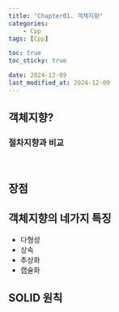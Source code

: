 ```yaml
---
title: "Chapter01. 객체지향"
categories: 
    - Cpp
tags: [Cpp]

toc: true
toc_sticky: true

date: 2024-12-09
last_modified_at: 2024-12-09
---
```


## 객체지향?

### 절차지향과 비교
<br>

## 장점

## 객체지향의 네가지 특징
- 다형성
- 상속
- 추상화
- 캡슐화

## SOLID 원칙

